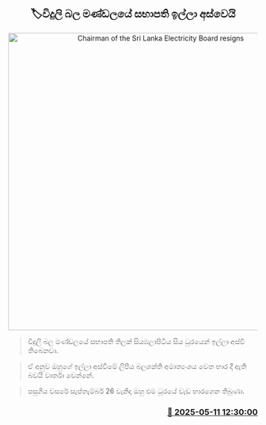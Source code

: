 <p align='center'><b><h2 align='center' title='Chairman of the Sri Lanka Electricity Board resigns'>🏷විදුලි බල මණ්ඩලයේ සභාපති ඉල්ලා අස්වෙයි</h2></b></p>
<p align='center'><img src='https://helakuru.sgp1.cdn.digitaloceanspaces.com/esana/images/lib/thilak-siyabalapitiya.jpg' width='600' alt='Chairman of the Sri Lanka Electricity Board resigns'></p>

> විදුලි බල මණ්ඩලයේ සභාපති තිලක් සියඹලාපිටිය සිය ධුරයෙන් ඉල්ලා අස්වී තිබෙනවා.

> ඒ අනුව ඔහුගේ ඉල්ලා අස්වීමේ ලිපිය බලශක්ති අමාත්‍යංශය වෙත භාර දී ඇති බවයි වාර්තා වෙන්නේ.

> පසුගිය වසරේ සැප්තැම්බර් 26 වැනිදා ඔහු එම ධූරයේ වැඩ භාරගෙන තිබුණා.



<h3 align='right'><a href='https://www.helakuru.lk/esana/p/110012/'>📅 2025-05-11 12:30:00</a></h3>
